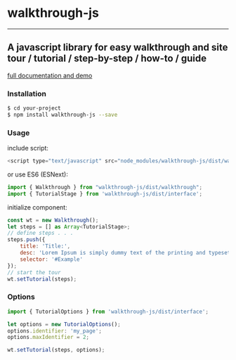 # walkthrough-js
------------------------------

## A javascript library for easy walkthrough and site tour / tutorial / step-by-step / how-to / guide

[full documentation and demo](https://ranbuch.github.io/walkthrough-js/)


### Installation

```sh
$ cd your-project
$ npm install walkthrough-js --save
```

### Usage

include script:
```javascript
<script type="text/javascript" src="node_modules/walkthrough-js/dist/walkthrough.bundle.js"></script>
```
or use ES6 (ESNext):
```javascript
import { Walkthrough } from "walkthrough-js/dist/walkthrough";
import { TutorialStage } from 'walkthrough-js/dist/interface';
```

initialize component:
```javascript
const wt = new Walkthrough();
let steps = [] as Array<TutorialStage>;
// define steps . . .
steps.push({
    title: 'Title:',
    desc: 'Lorem Ipsum is simply dummy text of the printing and typesetting industry . . .',
    selector: '#Example'
});
// start the tour
wt.setTutorial(steps);
```

### Options
```javascript
import { TutorialOptions } from 'walkthrough-js/dist/interface';

let options = new TutorialOptions();
options.identifier: 'my_page';
options.maxIdentifier = 2;

wt.setTutorial(steps, options);
```